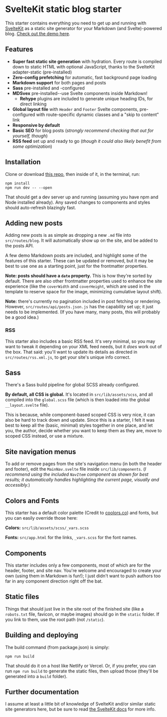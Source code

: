 # SvelteKit static blog starter

This starter contains everything you need to get up and running with [SvelteKit](https://kit.svelte.dev/) as a static site generator for your Markdown (and Svelte)-powered blog. [Check out the demo here](https://sveltekit-static-starter.netlify.app/).

## Features

- **Super fast static site generation** with hydration. Every route is compiled down to static HTML with optional JavaScript, thanks to the SvelteKit adapter-static (pre-installed)
- **Zero-config prefetching** for automatic, fast background page loading
- **Markdown support** for both pages and posts
- **Sass** pre-installed and -configured
- **MDSvex** pre-installed--use Svelte components inside Markdown!
  - **Rehype** plugins are included to generate unique heading IDs, for direct linking
- **Global layout file** with `Header` and `Footer` Svelte components, pre-configured with route-specific dynamic classes and a "skip to content" link
- **Responsive by default** 
- **Basic SEO** for blog posts (_strongly recommend checking that out for yourself, though_)
- **RSS feed** set up and ready to go (_though it could also likely benefit from some optimization_)


## Installation

Clone or download [this repo](https://github.com/josh-collinsworth/sveltekit-blog-starter), then inside of it, in the terminal, run:

```
npm install
npm run dev -- --open
```

That should get a dev server up and running (assuming you have npm and Node installed already). Any saved changes to components and styles should auto-refresh blazingly fast.


## Adding new posts

Adding new posts is as simple as dropping a new `.md` file into `src/routes/blog`. It will automatically show up on the site, and be added to the posts API.

A few demo Markdown posts are included, and highlight some of the features of this starter. These can be updated or removed, but it may be best to use one as a starting point, just for the frontmatter properties.

**Note: posts should have a `date` property.** This is how they're sorted by default. There are also other frontmatter properties used to enhance the site experience (like the `coverWidth` and `coverHeight`, which are used in the template to reserve space for the image, minimizing cumulative layout shift).

**Note:** there's currently no pagination included in post fetching or rendering. However, `src/routes/api/posts.json.js` has the capability set up; it just needs to be implemented. (If you have many, many posts, this will probably be a good idea.)


### RSS

This starter also includes a basic RSS feed. It's very minimal, so you may want to tweak it depending on your XML feed needs, but it _does_ work out of the box. That said: you'll want to update its details as directed in `src/routes/rss.xml.js`, to get your site's unique info correct.
  

## Sass

There's a Sass build pipeline for global SCSS already configured.

**By default, all CSS is global.** It's located in `src/lib/assets/scss`, and all compiled into the `global.scss` file (which is then loaded into the global `__layout.svelte` file).

This is because, while component-based scoped CSS is very nice, it can also be hard to track down and update. Since this is a starter, I felt it was best to keep all the (basic, minimal) styles together in one place, and let you, the author, decide whether you want to keep them as they are, move to scoped CSS instead, or use a mixture.


## Site navigation menus

To add or remove pages from the site's navigation menu (in both the header and footer), edit the `MainNav.svelte` file inside `src/lib/components`. (_I recommend using the included `NavItem` component as shown for best results; it automatically handles highlighting the current page, visually and accessibly._)


## Colors and Fonts

This starter has a default color palette (Credit to [coolors.co](https://coolors.co/palettes/trending)) and fonts, but you can easily override those here:

**Colors:** `src/lib/assets/scss/_vars.scss`
  
**Fonts:** `src/app.html` for the links, `_vars.scss` for the font names.


## Components

This starter includes only a few components, most of which are for the header, footer, and site nav. You're welcome and encouraged to create your own (using them in Markdown is fun!); I just didn't want to push authors too far in any component direction right off the bat.


## Static files

Things that should just live in the site root of the finished site (like a `robots.txt` file, favicon, or maybe images) should go in the `static` folder. If you link to them, use the root path (not `/static`).


## Building and deploying

The build command (from package.json) is simply:

```
npm run build
```

That should do it on a host like Netlify or Vercel. Or, if you prefer, you can run `npm run build` to generate the static files, then upload those (they'll be generated into a `build` folder).


## Further documentation

I assume at least a little bit of knowledge of SvelteKit and/or similar static site generators here, but be sure to read [the SvelteKit docs](https://kit.svelte.dev/docs) for more info.